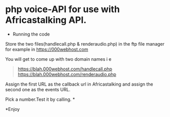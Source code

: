 # php voice-API for use with Africastalking API.

* Running the code

Store the two files(handlecall.php & renderaudio.php) in the ftp file manager for example in https://000webhost.com

You will get to come up with two domain names i
e 
>https://blah.000webhost.com/handlecall.php
>https://blah.000webhost.com/renderaudio.php

Assign the first URL as the callback url in Africastalking and assign the second one as the events URL.

Pick a number.Test it by calling.
*

*Enjoy
